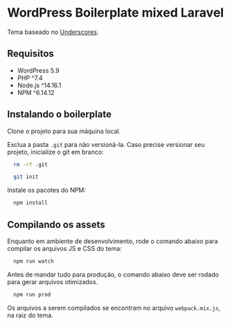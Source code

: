 #  WordPress Boilerplate mixed Laravel

Tema  baseado no [Underscores](https://underscores.me).

## Requisitos

- WordPress 5.9
- PHP ^7.4
- Node.js ^14.16.1
- NPM ^6.14.12

## Instalando o boilerplate

Clone o projeto para sua máquina local.

Exclua a pasta `.git` para não versioná-la. Caso precise versionar seu projeto, inicialize o git em branco:

```bash
  rm -rf .git
```

```bash
  git init
```

Instale os pacotes do NPM:

```bash
  npm install
```

## Compilando os assets

Enquanto em ambiente de desenvolvimento, rode o comando abaixo para compilar os arquivos JS e CSS do tema:

```bash
  npm run watch
```

Antes de mandar tudo para produção, o comando abaixo deve ser rodado para gerar arquivos otimizados.

```bash
  npm run prod
```

Os arquivos a serem compilados se encontram no arquivo `webpack.mix.js`, na raiz do tema.
